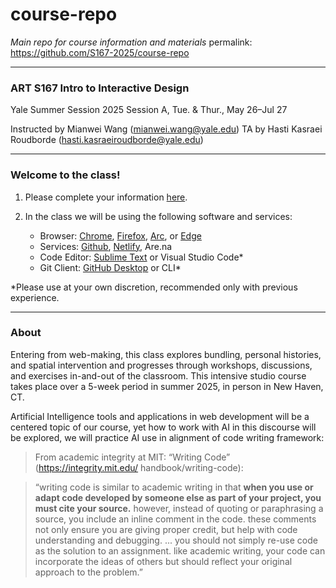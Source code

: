 # course-repo
*Main repo for course information and materials*
permalink: https://github.com/S167-2025/course-repo

---
### ART S167 Intro to Interactive Design
Yale Summer Session 2025
Session A, Tue. & Thur., May 26–Jul 27

Instructed by Mianwei Wang (mianwei.wang@yale.edu)
TA by Hasti Kasraei Roudborde (hasti.kasraeiroudborde@yale.edu)

---
### Welcome to the class!
1. Please complete your information [here](https://docs.google.com/spreadsheets/d/1iCA_0KLCPTQO-Jp9vNeIYfdupQqk-JfGQLTN-tkx9xE/edit?usp=sharing).

2. In the class we will be using the following software and services:
    - Browser: [Chrome](https://www.google.com/chrome/), [Firefox](https://www.mozilla.org/en-US/firefox/new/?gad_source=1&gad_campaignid=21953014515&gbraid=0AAAAAD-k1GpNXfFAC6M-lFZBEjAtI3xlq&gclid=Cj0KCQjwotDBBhCQARIsAG5pinMONXI6tgDqC31znp1aJElfBex2pOkaboLVqv6wcFB9NUTh5-irqR8aAn9TEALw_wcB),  [Arc](https://arc.net/download), or [Edge](https://www.microsoft.com/en-us/edge/download?ch=1&form=MA13FJ)
    - Services: [Github](https://github.com/), [Netlify](https://www.netlify.com/), Are.na
    - Code Editor: [Sublime Text](https://www.sublimetext.com/) or Visual Studio Code*
    - Git Client: [GitHub Desktop](https://github.com/apps/desktop) or CLI*

*Please use at your own discretion, recommended only with previous experience.

---

### About
Entering from web-making, this class explores bundling, personal histories, and spatial intervention and progresses through workshops, discussions, and exercises in-and-out of the classroom. This intensive studio course takes place over a 5-week period in summer 2025, in person in New Haven, CT.

Artificial Intelligence tools and applications in web development will be a centered topic of our course, yet how to work with AI in this discourse will be explored, we will practice AI use in alignment of  code writing framework:
> From academic integrity at MIT: “Writing Code” (https://integrity.mit.edu/ handbook/writing-code):

> “writing code is similar to academic writing in that **when you use or adapt code developed by someone else as part of your project, you must cite your source.** however, instead of quoting or paraphrasing a source, you include an inline comment in the code. these comments not only ensure you are giving proper credit, but help with code understanding and debugging. ... you should not simply re-use code as the solution to an assignment. like academic writing, your code can incorporate the ideas of others but should reflect your original approach to the problem.”
